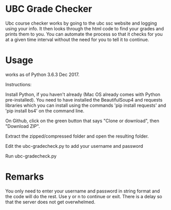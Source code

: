 # UBC Grade Checker
Ubc course checker works by going to the ubc ssc website and logging using your info. It then looks through the html code to find your grades and prints them to you. You can automate the process so that it checks for you at a given time interval without the need for you to tell it to continue.

# Usage 
works as of Python 3.6.3 Dec 2017.

Instructions:

Install Python, if you haven't already (Mac OS already comes with Python pre-installed). You need to have installed the BeautifulSoup4 and requests libraries which you can install using the commands 'pip install requests' and 'pip install bs4' on the command line.

On Github, click on the green button that says "Clone or download", then "Download ZIP".

Extract the zipped/compressed folder and open the resulting folder.

Edit the ubc-gradecheck.py to add your username and password

Run ubc-gradecheck.py

# Remarks
You only need to enter your username and password in string format and the code will do the rest. 
Use y or n to continue or exit.
There is a delay so that the server does not get overwhelmed.
